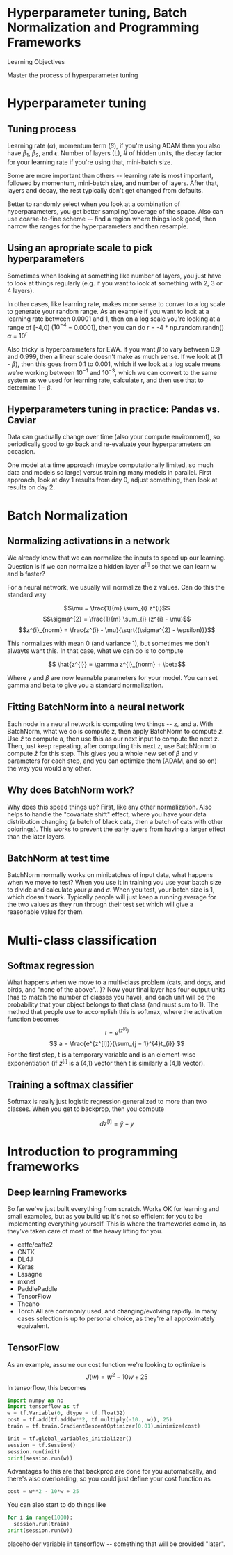 # Hyperparameter tuning, Batch Normalization and Programming Frameworks
Learning Objectives

Master the process of hyperparameter tuning
# Hyperparameter tuning
## Tuning process
Learning rate ($\alpha$), momentum term ($\beta$), if you're using ADAM then you also have $\beta_{1}$, $\beta_{2}$, and $\epsilon$. Number of layers (L), # of hidden units, the decay factor for your learning rate if you're using that, mini-batch size.

Some are more important than others -- learning rate is most important, followed by momentum, mini-batch size, and number of layers. After that, layers and decay, the rest typically don't get changed from defaults.

Better to randomly select when you look at a combination of hyperparameters, you get better sampling/coverage of the space. Also can use coarse-to-fine scheme -- find a region where things look good, then narrow the ranges for the hyperparameters and then resample.
## Using an apropriate scale to pick hyperparameters
Sometimes when looking at something like number of layers, you just have to look at things regularly (e.g. if you want to look at something with 2, 3 or 4 layers).

In other cases, like learning rate, makes more sense to conver to a log scale to generate your random range. As an example if you want to look at a learning rate between 0.0001 and 1, then on a log scale you're looking at a range of [-4,0] ($10^{-4}$ = 0.0001), then you can do
r = -4 * np.random.randn()
$\alpha$ = $10^{r}$

Also tricky is hyperparameters for EWA. If you want $\beta$ to vary between 0.9 and 0.999, then a linear scale doesn't make as much sense. If we look at (1 - $\beta$), then this goes from 0.1 to 0.001, which if we look at a log scale means we're working between $10^{-1}$ and $10^{-3}$, which we can convert to the same system as we used for learning rate, calculate r, and then use that to determine 1 - $\beta$.
## Hyperparameters tuning in practice: Pandas vs. Caviar
Data can gradually change over time (also your compute environment), so periodically good to go back and re-evaluate your hyperparameters on occasion.

One model at a time approach (maybe computationally limited, so much data and models so large) versus training many models in parallel. First approach, look at day 1 results from day 0, adjust something, then look at results on day 2.
# Batch Normalization
## Normalizing activations in a network
We already know that we can normalize the inputs to speed up our learning. Question is if we can normalize a hidden layer $a^{[l]}$ so that we can learn w and b faster?

For a neural network, we usually will normalize the z values. Can do this the standard way

$$\mu = \frac{1}{m} \sum_{i} z^{i}$$
$$\sigma^{2} = \frac{1}{m} \sum_{i} (z^{i} - \mu)$$
$$z^{i}_{norm} = \frac{z^{i} - \mu}{\sqrt{(\sigma^{2} - \epsilon)}}$$

This normalizes with mean 0 (and variance 1), but sometimes we don't alwayts want this. In that case, what we can do is to compute

$$ \hat{z^{i}} = \gamma z^{i}_{norm} + \beta$$

Where $\gamma$ and $\beta$ are now learnable parameters for your model. You can set gamma and beta to give you a standard normalization.

## Fitting BatchNorm into a neural network
Each node in a neural network is computing two things -- z, and a. With BatchNorm, what we do is compute z, then apply BatchNorm to compute $\hat{z}$. Use $\hat{z}$ to compute a, then use this as our next input to compute the next z. Then, just keep repeating, after computing this next z, use BatchNorm to compute $\hat{z}$ for this step. This gives you a whole new set of $\beta$ and $\gamma$ parameters for each step, and you can optimize them (ADAM, and so on) the way you would any other.
## Why does BatchNorm work?
Why does this speed things up? First, like any other normalization. Also helps to handle the "covariate shift" effect, where you have your data distribution changing (a batch of black cats, then a batch of cats with other colorings). This works to prevent the early layers from having a larger effect than the later layers.
## BatchNorm at test time
BatchNorm normally works on minibatches of input data, what happens when we move to test? When you use it in training you use your batch size to divide and calculate your $\mu$ and $\sigma$. When you test, your batch size is 1, which doesn't work. Typically people will just keep a running average for the two values as they run through their test set which will give a reasonable value for them.
# Multi-class classification
## Softmax regression
What happens when we move to a multi-class problem (cats, and dogs, and birds, and "none of the above"...)? Now your final layer has four output units (has to match the number of classes you have), and each unit will be the probability that your object belongs to that class (and must sum to 1). The method that people use to accomplish this is softmax, where the activation function becomes
$$ t = e^{(z^{[l]})} $$
$$ a = \frac{e^{z^[l]}}{\sum_{j = 1}^{4}t_{i}} $$
For the first step, t is a temporary variable and is an element-wise exponentiation (if $z^{[l]}$ is a (4,1) vector then t is similarly a (4,1) vector).
## Training a softmax classifier
Softmax is really just logistic regression generalized to more than two classes. When you get to backprop, then you compute

$$ dz^{[l]} = \hat{y} - y$$
# Introduction to programming frameworks
## Deep learning Frameworks
So far we've just built everything from scratch. Works OK for learning and small examples, but as you build up it's not so efficient for you to be implementing everything yourself. This is where the frameworks come in, as they've taken care of most of the heavy lifting for you.
+ caffe/caffe2
+ CNTK
+ DL4J
+ Keras
+ Lasagne
+ mxnet
+ PaddlePaddle
+ TensorFlow
+ Theano
+ Torch
All are commonly used, and changing/evolving rapidly. In many cases selection is up to personal choice, as they're all approximately equivalent.
## TensorFlow
As an example, assume our cost function we're looking to optimize is
$$ J(w) = w^{2} - 10w + 25 $$
In tensorflow, this becomes
```python
import numpy as np
import tensorflow as tf
w = tf.Variable(0, dtype = tf.float32)
cost = tf.add(tf.add(w**2, tf.multiply(-10., w)), 25)
train = tf.train.GradientDescentOptimizer(0.01).minimize(cost)

init = tf.global_variables_initializer()
session = tf.Session()
session.run(init)
print(session.run(w))
```
Advantages to this are that backprop are done for you automatically, and there's also overloading, so you could just define your cost function as
```python
cost = w**2 - 10*w + 25
```
You can also start to do things like
```python
for i in range(1000):
  session.run(train)
print(session.run(w))
```
placeholder variable in tensorflow -- something that will be provided "later". 
